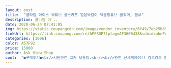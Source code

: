```yaml
---
layout: post 
title:  "쿨타임 아이스 목튜브 쿨스카프 얼음목걸이 넥쿨링튜브 쿨워머, 블루" 
description: 쿨타임 아 ..
date: 2020-06-24 07:41:05 
img: https://static.coupangcdn.com/image/vendor_inventory/6f49/7eb25b891541fd92c6d50e0f351107d2de3be64cd945c0413039cb60906a.jpg 
linkUrl: https://link.coupang.com/re/AFFSDP?lptag=AF3600438&subid=ahnPublicAsk&pageKey=1651335384&itemId=2813299985&vendorItemId=70802834663&traceid=V0-113-ee1a502463ece817 
categories: [1006] 
color: A57F92 
price: 15000 
author: Ask View Shop 
cont:  "●구매후기●<br/>시원한건 그저 보통임.<br/><br/>완전 신세계에여!! 강추강추 합니다!!<br/>천 스카프 처럼 축축 하지는 않음.<br/><br/>허리를 숙이고 일 하다 보니까, 목에서 빠져나감<br/>" 
---
```

